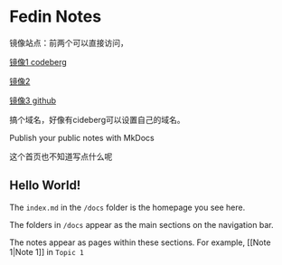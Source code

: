 # Fedin Notes

镜像站点：前两个可以直接访问，

   [镜像1 codeberg](https://envsh.codeberg.page)

   [镜像2](http://fedin.42web.io/fedin)

  [镜像3 github](https://envsh.github.io/fedin)

搞个域名，好像有cideberg可以设置自己的域名。

Publish your public notes with MkDocs

这个首页也不知道写点什么呢

## Hello World!

The `index.md` in the `/docs` folder is the homepage you see here.

The folders in `/docs` appear as the main sections on the navigation bar.

The notes appear as pages within these sections. For example, [[Note 1|Note 1]] in `Topic 1`
